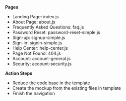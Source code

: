 **Pages**
- Landing Page: index.js
- About Page: about.js
- Frequently Asked Questions: faq.js
- Password Reset: password-reset-simple.js
- Sign-up: signup-simple.js
- Sign-in: signin-simple.js
- Help Center: help-center.js
- Page Not Found: 404.js
- Account: account-general.js
- Security: account-security.js

**Action Steps**
- Reduce the code base in the template
- Create the mockup from the existing files in template
- Finish the navigation
